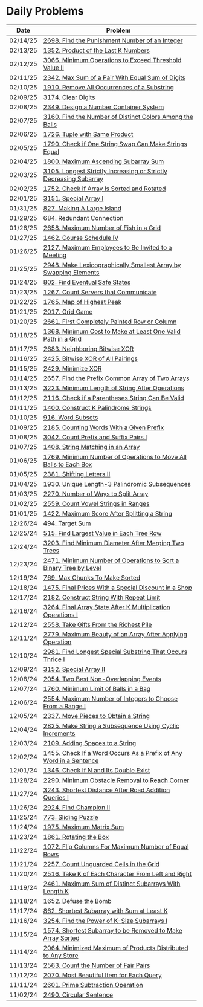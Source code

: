 # Daily Problems

| Date | Problem |
|-----|-----|
| 02/14/25 | [2698. Find the Punishment Number of an Integer](Solutions/Python/find_the_punishment_number_of_an_integer.py) |
| 02/13/25 | [1352. Product of the Last K Numbers](Solutions/Python/product_of_the_last_k_numbers.py) |
| 02/12/25 | [3066. Minimum Operations to Exceed Threshold Value II](Solutions/Python/minimum_operations_to_exceed_threshold_value_ii.py) |
| 02/11/25 | [2342. Max Sum of a Pair With Equal Sum of Digits](Solutions/Python/max_sum_of_a_pair_with_equal_sum_of_digits.py) |
| 02/10/25 | [1910. Remove All Occurrences of a Substring](Solutions/Python/remove_all_occurrences_of_a_substring.py) |
| 02/09/25 | [3174. Clear Digits](Solutions/Python/clear_digits.py) |
| 02/08/25 | [2349. Design a Number Container System](Solutions/Python/design_a_number_container_system.py) |
| 02/07/25 | [3160. Find the Number of Distinct Colors Among the Balls](Solutions/Python/find_the_number_of_distinct_colors_among_the_balls.py) |
| 02/06/25 | [1726. Tuple with Same Product](Solutions/Python/tuple_with_same_product.py) |
| 02/05/25 | [1790. Check if One String Swap Can Make Strings Equal](Solutions/Python/check_if_one_string_swap_can_make_strings_equal.py) |
| 02/04/25 | [1800. Maximum Ascending Subarray Sum](Solutions/Python/maximum_ascending_subarray_sum.py) |
| 02/03/25 | [3105. Longest Strictly Increasing or Strictly Decreasing Subarray](Solutions/Python/longest_strictly_increasing_or_strictly_decreasing_subarray.py) |
| 02/02/25 | [1752. Check if Array Is Sorted and Rotated](Solutions/Python/check_if_array_is_sorted_and_rotated.py) |
| 02/01/25 | [3151. Special Array I](Solutions/Python/special_array_i.py) |
| 01/31/25 | [827. Making A Large Island](Solutions/Python/making_a_large_island.py) |
| 01/29/25 | [684. Redundant Connection](Solutions/Python/redundant_connection.py) |
| 01/28/25 | [2658. Maximum Number of Fish in a Grid](Solutions/Python/maximum_number_of_fish_in_a_grid.py) |
| 01/27/25 | [1462. Course Schedule IV](Solutions/Python/course_schedule_iv.py) |
| 01/26/25 | [2127. Maximum Employees to Be Invited to a Meeting](Solutions/Python/maximum_employees_to_be_invited_to_a_meeting.py) |
| 01/25/25 | [2948. Make Lexicographically Smallest Array by Swapping Elements](Solutions/Python/make_lexicographically_smallest_array_by_swapping_elements.py) |
| 01/24/25 | [802. Find Eventual Safe States](Solutions/Python/find_eventual_safe_states.py) |
| 01/23/25 | [1267. Count Servers that Communicate](Solutions/Python/count_servers_that_communicate.py) |
| 01/22/25 | [1765. Map of Highest Peak](Solutions/Python/map_of_highest_peak.py) |
| 01/21/25 | [2017. Grid Game](Solutions/Python/grid_game.py) |
| 01/20/25 | [2661. First Completely Painted Row or Column](Solutions/Python/first_completely_painted_row_or_column.py) |
| 01/18/25 | [1368. Minimum Cost to Make at Least One Valid Path in a Grid](Solutions/Python/minimum_cost_to_make_at_least_one_valid_path_in_a_grid.py) |
| 01/17/25 | [2683. Neighboring Bitwise XOR](Solutions/Python/neighboring_bitwise_xor.py) |
| 01/16/25 | [2425. Bitwise XOR of All Pairings](Solutions/Python/bitwise_xor_of_all_pairings.py) |
| 01/15/25 | [2429. Minimize XOR](Solutions/Python/minimize_xor.py) |
| 01/14/25 | [2657. Find the Prefix Common Array of Two Arrays](Solutions/Python/find_the_prefix_common_array_of_two_arrays.py) |
| 01/13/25 | [3223. Minimum Length of String After Operations](Solutions/Python/minimum_length_of_string_after_operations.py) |
| 01/12/25 | [2116. Check if a Parentheses String Can Be Valid](Solutions/Python/check_if_a_parentheses_string_can_be_valid.py) |
| 01/11/25 | [1400. Construct K Palindrome Strings](Solutions/Python/construct_k_palindrome_strings.py) |
| 01/10/25 | [916. Word Subsets](Solutions/Python/word_subsets.py) |
| 01/09/25 | [2185. Counting Words With a Given Prefix](Solutions/Python/counting_words_with_a_given_prefix.py) |
| 01/08/25 | [3042. Count Prefix and Suffix Pairs I](Solutions/Python/count_prefix_and_suffix_pairs_i.py) |
| 01/07/25 | [1408. String Matching in an Array](Solutions/Python/string_matching_in_an_array.py) |
| 01/06/25 | [1769. Minimum Number of Operations to Move All Balls to Each Box](Solutions/Python/minimum_number_of_operations_to_move_all_balls_to_each_box.py) |
| 01/05/25 | [2381. Shifting Letters II](Solutions/Python/shifting_letters_ii.py) |
| 01/04/25 | [1930. Unique Length-3 Palindromic Subsequences](Solutions/Python/unique_length_3_palindromic_subsequences.py) |
| 01/03/25 | [2270. Number of Ways to Split Array](Solutions/Python/number_of_ways_to_split_array.py) |
| 01/02/25 | [2559. Count Vowel Strings in Ranges](Solutions/Python/count_vowel_strings_in_ranges.py) |
| 01/01/25 | [1422. Maximum Score After Splitting a String](Solutions/Python/maximum_score_after_splitting_a_string.py) |
| 12/26/24 | [494. Target Sum](Solutions/Python/target_sum.py) |
| 12/25/24 | [515. Find Largest Value in Each Tree Row](Solutions/Python/find_largest_value_in_each_tree_row.py) |
| 12/24/24 | [3203. Find Minimum Diameter After Merging Two Trees](Solutions/Python/find_minimum_diameter_after_merging_two_trees.py) |
| 12/23/24 | [2471. Minimum Number of Operations to Sort a Binary Tree by Level](Solutions/Python/minimum_number_of_operations_to_sort_a_binary_tree_by_level.py) |
| 12/19/24 | [769. Max Chunks To Make Sorted](Solutions/Python/max_chunks_to_make_sorted.py) |
| 12/18/24 | [1475. Final Prices With a Special Discount in a Shop](Solutions/Python/final_prices_with_a_special_discount_in_a_shop.py) |
| 12/17/24 | [2182. Construct String With Repeat Limit](Solutions/Python/construct_string_with_repeat_limit.py) |
| 12/16/24 | [3264. Final Array State After K Multiplication Operations I](Solutions/Python/final_array_state_after_k_multiplication_operations_i.py) |
| 12/12/24 | [2558. Take Gifts From the Richest Pile](Solutions/Python/take_gifts_from_the_richest_pile.py) |
| 12/11/24 | [2779. Maximum Beauty of an Array After Applying Operation](Solutions/Python/maximum_beauty_of_an_array_after_applying_operation.py) |
| 12/10/24 | [2981. Find Longest Special Substring That Occurs Thrice I](Solutions/Python/find_longest_special_substring_that_occurs_thrice_i.py) |
| 12/09/24 | [3152. Special Array II](Solutions/Python/special_array_ii.py) |
| 12/08/24 | [2054. Two Best Non-Overlapping Events](Solutions/Python/two_best_non_overlapping_events.py) |
| 12/07/24 | [1760. Minimum Limit of Balls in a Bag](Solutions/Python/minimum_limit_of_balls_in_a_bag.py) |
| 12/06/24 | [2554. Maximum Number of Integers to Choose From a Range I](Solutions/Python/maximum_number_of_integers_to_choose_from_a_range_i.py) |
| 12/05/24 | [2337. Move Pieces to Obtain a String](Solutions/Python/move_pieces_to_obtain_a_string.py) |
| 12/04/24 | [2825. Make String a Subsequence Using Cyclic Increments](Solutions/Python/make_string_a_subsequence_using_cyclic_increments.py) |
| 12/03/24 | [2109. Adding Spaces to a String](Solutions/Python/adding_spaces_to_a_string.py) |
| 12/02/24 | [1455. Check If a Word Occurs As a Prefix of Any Word in a Sentence](Solutions/Python/check_if_a_word_occurs_as_a_prefix_of_any_word_in_a_sentence.py) |
| 12/01/24 | [1346. Check If N and Its Double Exist](Solutions/Python/check_if_n_and_its_double_exist.py) |
| 11/28/24 | [2290. Minimum Obstacle Removal to Reach Corner](Solutions/Python/minimum_obstacle_removal_to_reach_corner.py) |
| 11/27/24 | [3243. Shortest Distance After Road Addition Queries I](Solutions/Python/shortest_distance_after_road_addition_queries_i.py) |
| 11/26/24 | [2924. Find Champion II](Solutions/Python/find_champion_ii.py) |
| 11/25/24 | [773. Sliding Puzzle](Solutions/Python/sliding_puzzle.py) |
| 11/24/24 | [1975. Maximum Matrix Sum](Solutions/Python/maximum_matrix_sum.py) |
| 11/23/24 | [1861. Rotating the Box](Solutions/Python/rotating_the_box.py) |
| 11/22/24 | [1072. Flip Columns For Maximum Number of Equal Rows](Solutions/Python/flip_columns_for_maximum_number_of_equal_rows.py) |
| 11/21/24 | [2257. Count Unguarded Cells in the Grid](Solutions/Python/count_unguarded_cells_in_the_grid.py) |
| 11/20/24 | [2516. Take K of Each Character From Left and Right](Solutions/Python/take_k_of_each_character_from_left_and_right.py) |
| 11/19/24 | [2461. Maximum Sum of Distinct Subarrays With Length K](Solutions/Python/maximum_sum_of_distinct_subarrays_with_length_k.py) |
| 11/18/24 | [1652. Defuse the Bomb](Solutions/Python/defuse_the_bomb.py) |
| 11/17/24 | [862. Shortest Subarray with Sum at Least K](Solutions/Python/shortest_subarray_with_sum_at_least_k.py) |
| 11/16/24 | [3254. Find the Power of K-Size Subarrays I](Solutions/Python/find_the_power_of_k_size_subarrays_i.py) |
| 11/15/24 | [1574. Shortest Subarray to be Removed to Make Array Sorted](Solutions/Python/shortest_subarray_to_be_removed_to_make_array_sorted.py) |
| 11/14/24 | [2064. Minimized Maximum of Products Distributed to Any Store](Solutions/Python/minimized_maximum_of_products_distributed_to_any_store.py) |
| 11/13/24 | [2563. Count the Number of Fair Pairs](Solutions/Python/count_the_number_of_fair_pairs.py) |
| 11/12/24 | [2070. Most Beautiful Item for Each Query](Solutions/Python/most_beautiful_item_for_each_query.py) |
| 11/11/24 | [2601. Prime Subtraction Operation](Solutions/Python/prime_subtraction_operation.py) |
| 11/02/24 | [2490. Circular Sentence](Solutions/Python/circular_sentence.py) |

